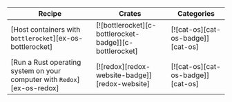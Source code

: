 | Recipe | Crates | Categories |
|--------|--------|------------|
| [Host containers with `bottlerocket`][ex-os-bottlerocket] | [![bottlerocket][c-bottlerocket-badge]][c-bottlerocket] | [![cat-os][cat-os-badge]][cat-os] |
| [Run a Rust operating system on your computer with `Redox`][ex-os-redox] | [![redox][redox-website-badge]][redox-website] | [![cat-os][cat-os-badge]][cat-os] |

<div class="hidden">
</div>
